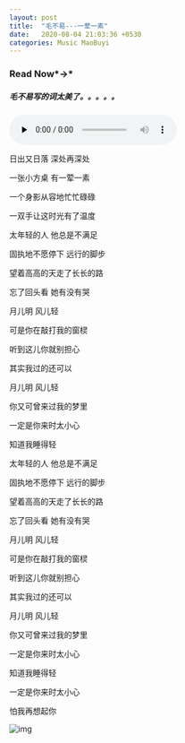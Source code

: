 ```yaml
---
layout: post
title:  "毛不易---一荤一素"
date:   2020-08-04 21:03:36 +0530
categories: Music MaoBuyi
---
```


### Read Now*→*

##### 毛不易写的词太美了。。。。。

<audio id="audio" controls="" preload="none"> <source id="mp3" src="https://yilinfile-1258058813.cos.ap-shanghai.myqcloud.com/Music/MaoBuyi/YHYS.mp3"> </audio>

日出又日落 深处再深处

一张小方桌 有一荤一素

一个身影从容地忙忙碌碌

一双手让这时光有了温度

 

太年轻的人 他总是不满足

固执地不愿停下 远行的脚步

望着高高的天走了长长的路

忘了回头看 她有没有哭

 

月儿明 风儿轻

可是你在敲打我的窗棂

听到这儿你就别担心

其实我过的还可以

 

月儿明 风儿轻

你又可曾来过我的梦里

一定是你来时太小心

知道我睡得轻

 

太年轻的人 他总是不满足

固执地不愿停下 远行的脚步

望着高高的天走了长长的路

忘了回头看 她有没有哭

 

月儿明 风儿轻

可是你在敲打我的窗棂

听到这儿你就别担心

其实我过的还可以

 

月儿明 风儿轻

你又可曾来过我的梦里

一定是你来时太小心

知道我睡得轻

 

一定是你来时太小心

怕我再想起你

![img](https://yilinfile-1258058813.cos.ap-shanghai.myqcloud.com/imagebed/20200804220123.jpeg)